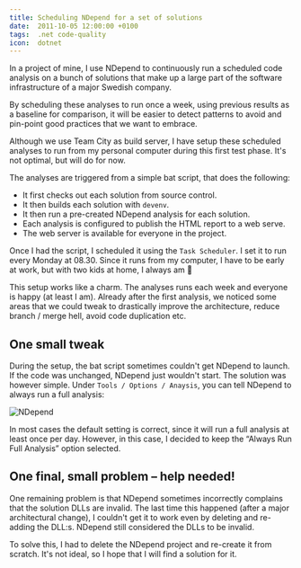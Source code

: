 ```yaml
---
title: Scheduling NDepend for a set of solutions
date:  2011-10-05 12:00:00 +0100
tags:  .net code-quality
icon:  dotnet
---
```


In a project of mine, I use NDepend to continuously run a scheduled code analysis
on a bunch of solutions that make up a large part of the software infrastructure
of a major Swedish company.

By scheduling these analyses to run once a week, using previous results as a
baseline for comparison, it will be easier to detect patterns to avoid and pin-point
good practices that we want to embrace.

Although we use Team City as build server, I have setup these scheduled analyses
to run from my personal computer during this first test phase. It's not optimal,
but will do for now.

The analyses are triggered from a simple bat script, that does the following:

- It first checks out each solution from source control.
- It then builds each solution with `devenv`.
- It then run a pre-created NDepend analysis for each solution.
- Each analysis is configured to publish the HTML report to a web serve.
- The web server is available for everyone in the project.

Once I had the script, I scheduled it using the `Task Scheduler`.  I set it to
run every Monday at 08.30. Since it runs from my computer, I have to be early at
work, but with two kids at home, I always am 🙂

This setup works like a charm. The analyses runs each week and everyone is happy
(at least I am). Already after the first analysis, we noticed some areas that we
could tweak to drastically improve the architecture, reduce branch / merge hell,
avoid code duplication etc.


## One small tweak

During the setup, the bat script sometimes couldn't get NDepend to launch. If the
code was unchanged, NDepend just wouldn't start. The solution was however simple.
Under `Tools / Options / Anaysis`, you can tell NDepend to always run a full analysis:

![NDepend](/assets/blog/2011/2011-10-05-2.png "NDepend")

In most cases the default setting is correct, since it will run a full analysis
at least once per day. However, in this case, I decided to keep the “Always Run
Full Analysis” option selected.


## One final, small problem – help needed!

One remaining problem is that NDepend sometimes incorrectly complains that the
solution DLLs are invalid. The last time this happened (after a major architectural
change), I couldn't get it to work even by deleting and re-adding the DLL:s. NDepend
still considered the DLLs to be invalid.

To solve this, I had to delete the NDepend project and re-create it from scratch.
It's not ideal, so I hope that I will find a solution for it.